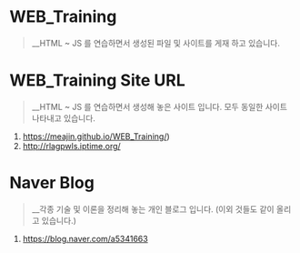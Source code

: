 # WEB_Training
> __HTML ~ JS 를 연습하면서 생성된 파일 및 사이트를 게재 하고 있습니다.

  
# WEB_Training Site URL
> __HTML ~ JS 를 연습하면서 생성해 놓은 사이트 입니다. 모두 동일한 사이트 나타내고 있습니다.
1. https://meajin.github.io/WEB_Training/)
2. http://rlagpwls.iptime.org/


# Naver Blog
> __각종 기술 및 이론을 정리해 놓는 개인 블로그 입니다. (이외 것들도 같이 올리고 있습니다.)
1. https://blog.naver.com/a5341663
